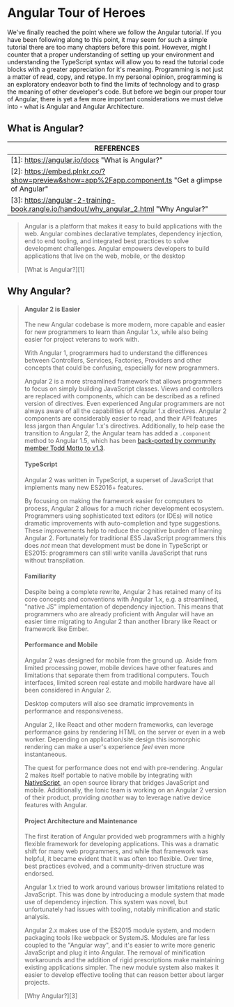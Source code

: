 # Angular Tour of Heroes

We've finally reached the point where we follow the Angular tutorial. If you have been following along to this point, it may seem for such a simple tutorial there are too many chapters before this point. However, might I counter that a proper understanding of setting up your environment and understanding the TypeScript syntax will allow you to read the tutorial code blocks with a greater appreciation for it's meaning. Programming is not just a matter of read, copy, and retype. In my personal opinion, programming is an exploratory endeavor both to find the limits of technology and to grasp the meaning of other developer's code. But before we begin our proper tour of Angular, there is yet a few more important considerations we must delve into - what is Angular and Angular Architecture. 

## What is Angular?

| REFERENCES                               |
| ---------------------------------------- |
| [1]: https://angular.io/docs "What is Angular?" |
| [2]: https://embed.plnkr.co/?show=preview&show=app%2Fapp.component.ts "Get a glimpse of Angular" |
| [3]: https://angular-2-training-book.rangle.io/handout/why_angular_2.html "Why Angular?" |

> Angular is a platform that makes it easy to build applications with the web. Angular combines declarative templates, dependency injection, end to end tooling, and integrated best practices to solve development challenges. Angular empowers developers to build applications that live on the web, mobile, or the desktop
>
> [What is Angular?][1]

## Why Angular?

> #### Angular 2 is Easier
>
> The new Angular codebase is more modern, more capable and easier for new programmers to learn than Angular 1.x, while also being easier for project veterans to work with.
>
> With Angular 1, programmers had to understand the differences between Controllers, Services, Factories, Providers and other concepts that could be confusing, especially for new programmers.
>
> Angular 2 is a more streamlined framework that allows programmers to focus on simply building JavaScript classes. Views and controllers are replaced with components, which can be described as a refined version of directives. Even experienced Angular programmers are not always aware of all the capabilities of Angular 1.x directives. Angular 2 components are considerably easier to read, and their API features less jargon than Angular 1.x's directives. Additionally, to help ease the transition to Angular 2, the Angular team has added a `.component` method to Angular 1.5, which has been [back-ported by community member Todd Motto to v1.3](https://toddmotto.com/angular-component-method-back-ported-to-1.3/).
>
> #### TypeScript
>
> Angular 2 was written in TypeScript, a superset of JavaScript that implements many new ES2016+ features.
>
> By focusing on making the framework easier for computers to process, Angular 2 allows for a much richer development ecosystem. Programmers using sophisticated text editors (or IDEs) will notice dramatic improvements with auto-completion and type suggestions. These improvements help to reduce the cognitive burden of learning Angular 2. Fortunately for traditional ES5 JavaScript programmers this does *not* mean that development must be done in TypeScript or ES2015: programmers can still write vanilla JavaScript that runs without transpilation.
>
> #### Familiarity
>
> Despite being a complete rewrite, Angular 2 has retained many of its core concepts and conventions with Angular 1.x, e.g. a streamlined, "native JS" implementation of dependency injection. This means that programmers who are already proficient with Angular will have an easier time migrating to Angular 2 than another library like React or framework like Ember.
>
> #### Performance and Mobile
>
> Angular 2 was designed for mobile from the ground up. Aside from limited processing power, mobile devices have other features and limitations that separate them from traditional computers. Touch interfaces, limited screen real estate and mobile hardware have all been considered in Angular 2.
>
> Desktop computers will also see dramatic improvements in performance and responsiveness.
>
> Angular 2, like React and other modern frameworks, can leverage performance gains by rendering HTML on the server or even in a web worker. Depending on application/site design this isomorphic rendering can make a user's experience *feel* even more instantaneous.
>
> The quest for performance does not end with pre-rendering. Angular 2 makes itself portable to native mobile by integrating with [NativeScript](https://www.nativescript.org/), an open source library that bridges JavaScript and mobile. Additionally, the Ionic team is working on an Angular 2 version of their product, providing *another* way to leverage native device features with Angular.
>
> #### Project Architecture and Maintenance
>
> The first iteration of Angular provided web programmers with a highly flexible framework for developing applications. This was a dramatic shift for many web programmers, and while that framework was helpful, it became evident that it was often too flexible. Over time, best practices evolved, and a community-driven structure was endorsed.
>
> 
>
> Angular 1.x tried to work around various browser limitations related to JavaScript. This was done by introducing a module system that made use of dependency injection. This system was novel, but unfortunately had issues with tooling, notably minification and static analysis.
>
> Angular 2.x makes use of the ES2015 module system, and modern packaging tools like webpack or SystemJS. Modules are far less coupled to the "Angular way", and it's easier to write more generic JavaScript and plug it into Angular. The removal of minification workarounds and the addition of rigid prescriptions make maintaining existing applications simpler. The new module system also makes it easier to develop effective tooling that can reason better about larger projects.
>
> [Why Angular?][3]

